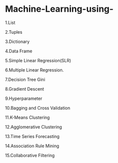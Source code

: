 # Machine-Learning-using-
1.List

2.Tuples

3.Dictionary

4.Data Frame

5.Simple Linear Regression(SLR)

6.Multiple Linear Regression.

7.Decision Tree Gini

8.Gradient Descent

9.Hyperparameter

10.Bagging and Cross Validation

11.K-Means Clustering

12.Agglomerative Clustering

13.Time Series Forecasting

14.Association Rule Mining

15.Collaborative Filtering
